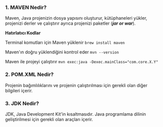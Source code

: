 ### **1. MAVEN Nedir?**

Maven, Java projenizin dosya yapısını oluşturur, kütüphaneleri yükler, projenizi derler ve çalıştırır ayrıca projenizi paketler (***jar or war***).

**Hatırlatıcı Kodlar**

 Terminal komutları için Maven yüklenir `brew install maven`

Maven'ın doğru yüklendiğini kontrol eder `mvn --version`

Maven ile projeyi çalıştırır `mvn exec:java -Dexec.mainClass="com.core.X.Y"`




### **2. POM.XML Nedir?**

Projenin bağımlılıklarını ve projenin çalıştırılması için gerekli olan diğer bilgileri içerir.


### **3. JDK Nedir?**

JDK, Java Development Kit'in kısaltmasıdır. Java programlama dilinin geliştirilmesi için gerekli olan araçları içerir.

